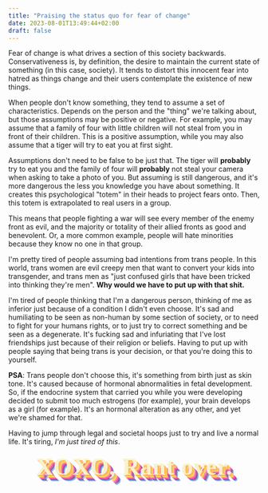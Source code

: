 ```yaml
---
title: "Praising the status quo for fear of change"
date: 2023-08-01T13:49:44+02:00
draft: false
---
```


Fear of change is what drives a section of this society backwards. Conservativeness is, by definition, the desire to maintain the current state of something (in this case, society). It tends to distort this innocent fear into hatred as things change and their users contemplate the existence of new things.

When people don't know something, they tend to assume a set of characteristics. Depends on the person and the "thing" we're talking about, but those assumptions may be positive or negative. For example, you may assume that a family of four with little children will not steal from you in front of their children. This is a positive assumption, while you may also assume that a tiger will try to eat you at first sight.

Assumptions don't need to be false to be just that. The tiger will **probably** try to eat you and the family of four will **probably** not steal your camera when asking to take a photo of you. But assuming is still dangerous, and it's more dangerous the less you knowledge you have about something. It creates this psychological "totem" in their heads to project fears onto. Then, this totem is extrapolated to real users in a group.

This means that people fighting a war will see every member of the enemy front as evil, and the majority or totality of their allied fronts as good and benevolent. Or, a more common example, people will hate minorities because they know no one in that group.

I'm pretty tired of people assuming bad intentions from trans people. In this world, trans women are evil creepy men that want to convert your kids into transgender, and trans men as "just confused girls that have been tricked into thinking they're men". **Why would we have to put up with that shit.**

I'm tired of people thinking that I'm a dangerous person, thinking of me as inferior just because of a condition I didn't even choose. It's sad and humiliating to be seen as non-human by some section of society, or to need to fight for your humans rights, or to just try to correct something and be seen as a degenerate. It's fucking sad and infuriating that I've lost friendships just because of their religion or beliefs. Having to put up with people saying that being trans is your decision, or that you're doing this to yourself.

**PSA**: Trans people don't choose this, it's something from birth just as skin tone. It's caused because of hormonal abnormalities in fetal development. So, if the endocrine system that carried you while you were developing decided to submit too much estrogens (for example), your brain develops as a girl (for example). It's an hormonal alteration as any other, and yet we're shamed for that.

Having to jump through legal and societal hoops just to try and live a normal life. It's tiring, *I'm just tired of this*.

<div class="post-title">XOXO, Rant over.</div>

<style>
    @import url('https://fonts.googleapis.com/css2?family=Baloo+Chettan+2&family=Calligraffitti&display=swap');

    body {
        overflow-x: hidden;
    }
.post-title {
    background: none;
  font-family: 'Calligraffitti', cursive;
  font-weight: 700;
  font-size: 3rem;
  position: relative;
  text-shadow: -15px 5px 20px #ced0d3;
  letter-spacing: 0.02em;
  text-align: center;
  color: #F9f1cc;
  text-shadow: 3px 3px 0px #FFB650, 
    5px 5px 0px #FFD662,
    7px 7px 0px #FF80BF,
    9px 9px 0px #EF5097,
    11px 11px 0px #6868AC,
    13px 13px 0px #90B1E0;
}

.content:before {
      content: " ";
  position: absolute;
  top: -150px;
  left: 0;
  width: 100vw;
  height: 100vw;
  opacity: .07; 
  z-index: -1;
  filter: contrast(1000%) brightness(1000%);
  background: 
	linear-gradient(0deg, rgba(0,0,255,1), rgba(0,0,0,0)),
	url("data:image/svg+xml,%3Csvg viewBox='0 0 350 350' xmlns='http://www.w3.org/2000/svg'%3E%3Cfilter id='noiseFilter'%3E%3CfeTurbulence type='fractalNoise' baseFrequency='2.25' numOctaves='3' stitchTiles='stitch'/%3E%3C/filter%3E%3Crect width='100%25' height='100%25' filter='url(%23noiseFilter)'/%3E%3C/svg%3E"); 
}

.content {
    position: relative;
    z-index: 1;
    color: white;
}

</style>